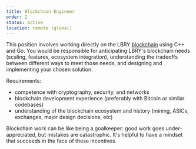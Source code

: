 ```yaml
---
title: Blockchain Engineer
order: 2
status: active
location: remote (global)
---
```


This position involves working directly on the LBRY [blockchain](https://github.com/lbryio/lbrycrd) using C++ and Go. You would be
responsible for anticipating LBRY's blockchain needs (scaling, features, ecosystem integration), understanding the tradeoffs between 
different ways to meet those needs, and designing and implementing your chosen solution.

Requirements:

- competence with cryptography, security, and networks
- blockchain development experience (preferably with Bitcoin or similar codebases)
- understanding of the blockchain ecosystem and history (mining, ASICs, exchanges, major design decisions, etc)

Blockchain work can be like being a goalkeeper: good work goes under-appreciated, but mistakes are catastrophic.
It's helpful to have a mindset that succeeds in the face of these incentives.

